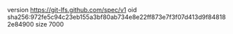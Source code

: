 version https://git-lfs.github.com/spec/v1
oid sha256:972fe5c94c23eb155a3bf80ab734e8e22ff873e7f3f07d413d9f848182e84900
size 7000

